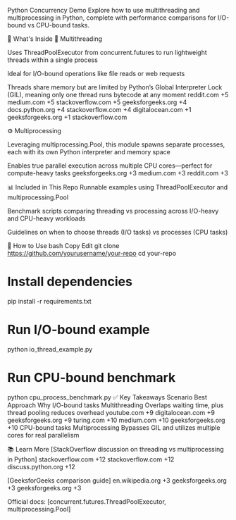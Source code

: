 Python Concurrency Demo
Explore how to use multithreading and multiprocessing in Python, complete with performance comparisons for I/O-bound vs CPU-bound tasks.

🧩 What's Inside
🔹 Multithreading

Uses ThreadPoolExecutor from concurrent.futures to run lightweight threads within a single process

Ideal for I/O-bound operations like file reads or web requests

Threads share memory but are limited by Python’s Global Interpreter Lock (GIL), meaning only one thread runs bytecode at any moment 
reddit.com
+5
medium.com
+5
stackoverflow.com
+5
geeksforgeeks.org
+4
docs.python.org
+4
stackoverflow.com
+4
digitalocean.com
+1
geeksforgeeks.org
+1
stackoverflow.com

⚙️ Multiprocessing

Leveraging multiprocessing.Pool, this module spawns separate processes, each with its own Python interpreter and memory space

Enables true parallel execution across multiple CPU cores—perfect for compute-heavy tasks 
geeksforgeeks.org
+3
medium.com
+3
reddit.com
+3

📊 Included in This Repo
Runnable examples using ThreadPoolExecutor and multiprocessing.Pool

Benchmark scripts comparing threading vs processing across I/O-heavy and CPU-heavy workloads

Guidelines on when to choose threads (I/O tasks) vs processes (CPU tasks)

🚀 How to Use
bash
Copy
Edit
git clone https://github.com/yourusername/your-repo
cd your-repo

# Install dependencies
pip install -r requirements.txt

# Run I/O-bound example
python io_thread_example.py

# Run CPU-bound benchmark
python cpu_process_benchmark.py
✅ Key Takeaways
Scenario	Best Approach	Why
I/O-bound tasks	Multithreading	Overlaps waiting time, plus thread pooling reduces overhead 
youtube.com
+9
digitalocean.com
+9
geeksforgeeks.org
+9
turing.com
+10
medium.com
+10
geeksforgeeks.org
+10
CPU-bound tasks	Multiprocessing	Bypasses GIL and utilizes multiple cores for real parallelism

📚 Learn More
[StackOverflow discussion on threading vs multiprocessing in Python]
stackoverflow.com
+12
stackoverflow.com
+12
discuss.python.org
+12

[GeeksforGeeks comparison guide]
en.wikipedia.org
+3
geeksforgeeks.org
+3
geeksforgeeks.org
+3

Official docs: [concurrent.futures.ThreadPoolExecutor, multiprocessing.Pool]
